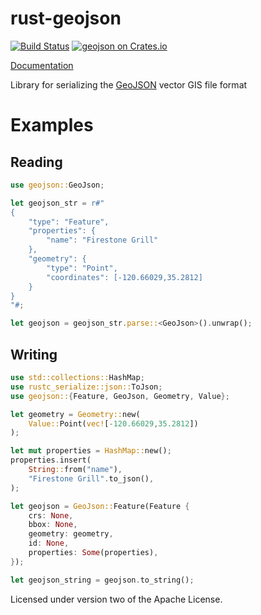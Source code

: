 rust-geojson
============

[![Build Status](https://travis-ci.org/georust/rust-geojson.svg)](https://travis-ci.org/georust/rust-geojson)
[![geojson on Crates.io](https://meritbadge.herokuapp.com/geojson)](https://crates.io/crates/geojson)

[Documentation](https://georust.github.io/rust-geojson/)

Library for serializing the [GeoJSON](http://geojson.org) vector GIS file format

# Examples

## Reading

```rust
use geojson::GeoJson;

let geojson_str = r#"
{
    "type": "Feature",
    "properties": {
        "name": "Firestone Grill"
    },
    "geometry": {
        "type": "Point",
        "coordinates": [-120.66029,35.2812]
    }
}
"#;

let geojson = geojson_str.parse::<GeoJson>().unwrap();
```

## Writing

```rust
use std::collections::HashMap;
use rustc_serialize::json::ToJson;
use geojson::{Feature, GeoJson, Geometry, Value};

let geometry = Geometry::new(
    Value::Point(vec![-120.66029,35.2812])
);

let mut properties = HashMap::new();
properties.insert(
    String::from("name"),
    "Firestone Grill".to_json(),
);

let geojson = GeoJson::Feature(Feature {
    crs: None,
    bbox: None,
    geometry: geometry,
    id: None,
    properties: Some(properties),
});

let geojson_string = geojson.to_string();
```

Licensed under version two of the Apache License.
